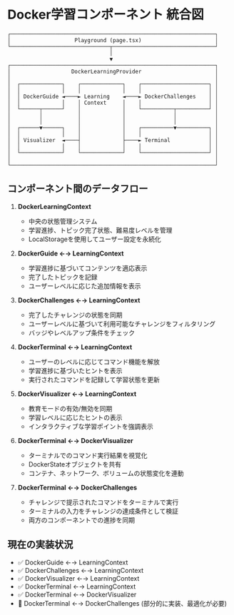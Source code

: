 # Docker学習コンポーネント 統合図

```
┌────────────────────────────────────────────────────────────────┐
│                    Playground (page.tsx)                       │
└───────────────────────────────┬────────────────────────────────┘
                                │
                                ▼
┌────────────────────────────────────────────────────────────────┐
│                   DockerLearningProvider                       │
│                                                                │
│  ┌─────────────┐    ┌─────────────┐    ┌─────────────────────┐ │
│  │             │    │             │    │                     │ │
│  │ DockerGuide ◄────► Learning    ◄────► DockerChallenges    │ │
│  │             │    │ Context     │    │                     │ │
│  └──────┬──────┘    │             │    └──────────┬──────────┘ │
│         │           │             │               │            │
│         │           │             │               │            │
│  ┌──────▼──────┐    │             │    ┌──────────▼──────────┐ │
│  │             │    │             │    │                     │ │
│  │ Visualizer  ◄────┤             ├────► Terminal            │ │
│  │             │    │             │    │                     │ │
│  └─────────────┘    └─────────────┘    └─────────────────────┘ │
│                                                                │
└────────────────────────────────────────────────────────────────┘

```

## コンポーネント間のデータフロー

1. **DockerLearningContext**
   - 中央の状態管理システム
   - 学習進捗、トピック完了状態、難易度レベルを管理
   - LocalStorageを使用してユーザー設定を永続化

2. **DockerGuide ←→ LearningContext**
   - 学習進捗に基づいてコンテンツを適応表示
   - 完了したトピックを記録
   - ユーザーレベルに応じた追加情報を表示

3. **DockerChallenges ←→ LearningContext**
   - 完了したチャレンジの状態を同期
   - ユーザーレベルに基づいて利用可能なチャレンジをフィルタリング
   - バッジやレベルアップ条件をチェック

4. **DockerTerminal ←→ LearningContext**
   - ユーザーのレベルに応じてコマンド機能を解放
   - 学習進捗に基づいたヒントを表示
   - 実行されたコマンドを記録して学習状態を更新

5. **DockerVisualizer ←→ LearningContext**
   - 教育モードの有効/無効を同期
   - 学習レベルに応じたヒントの表示
   - インタラクティブな学習ポイントを強調表示

6. **DockerTerminal ←→ DockerVisualizer**
   - ターミナルでのコマンド実行結果を視覚化
   - DockerStateオブジェクトを共有
   - コンテナ、ネットワーク、ボリュームの状態変化を連動

7. **DockerTerminal ←→ DockerChallenges**
   - チャレンジで提示されたコマンドをターミナルで実行
   - ターミナルの入力をチャレンジの達成条件として検証
   - 両方のコンポーネントでの進捗を同期

## 現在の実装状況

- ✅ DockerGuide ←→ LearningContext
- ✅ DockerChallenges ←→ LearningContext
- ✅ DockerVisualizer ←→ LearningContext
- ✅ DockerTerminal ←→ LearningContext
- ✅ DockerTerminal ←→ DockerVisualizer
- 🔄 DockerTerminal ←→ DockerChallenges (部分的に実装、最適化が必要)